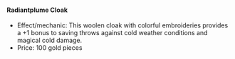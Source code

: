 #### Radiantplume Cloak

- Effect/mechanic: This woolen cloak with colorful embroideries provides a +1 bonus to saving throws against cold weather conditions and magical cold damage.
- Price: 100 gold pieces